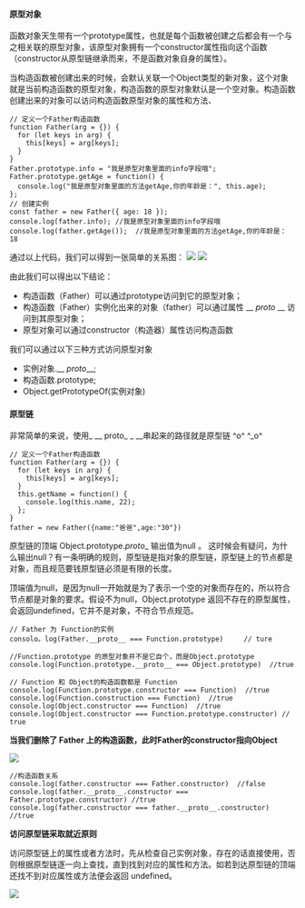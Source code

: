 #### 原型对象

函数对象天生带有一个prototype属性，也就是每个函数被创建之后都会有一个与之相关联的原型对象，该原型对象拥有一个constructor属性指向这个函数（constructor从原型链继承而来，不是函数对象自身的属性）。

当构造函数被创建出来的时候，会默认关联一个Object类型的新对象，这个对象就是当前构造函数的原型对象，构造函数的原型对象默认是一个空对象。构造函数创建出来的对象可以访问构造函数原型对象的属性和方法、

```
// 定义一个Father构造函数
function Father(arg = {}) {
  for (let keys in arg) {
    this[keys] = arg[keys];
  }
}
Father.prototype.info = "我是原型对象里面的info字段哦";
Father.prototype.getAge = function() {
  console.log("我是原型对象里面的方法getAge,你的年龄是：", this.age);
};
// 创建实例
const father = new Father({ age: 18 });
console.log(father.info); //我是原型对象里面的info字段哦
console.log(father.getAge());  //我是原型对象里面的方法getAge,你的年龄是： 18
```

通过以上代码，我们可以得到一张简单的关系图：
![](../images/1.png)
![](D:\wxy\xiaoyan\daily_notes\images\img1.png)

由此我们可以得出以下结论：

- 构造函数（Father）可以通过prototype访问到它的原型对象；
- 构造函数（Father）实例化出来的对象（father）可以通过属性 __ _proto_ __ 访问到其原型对象；
- 原型对象可以通过constructor（构造器）属性访问构造函数

我们可以通过以下三种方式访问原型对象

- 实例对象.__ _proto___;
- 构造函数.prototype;
- Object.getPrototypeOf(实例对象)

#### 原型链

非常简单的来说，使用_ __ proto_ _ __串起来的路径就是原型链  ^o^ ^_o^

```
// 定义一个Father构造函数
function Father(arg = {}) {
  for (let keys in arg) {
    this[keys] = arg[keys];
  }
  this.getName = function() {
    console.log(this.name, 22);
  };
}
father = new Father({name:"爸爸",age:"30"})
```

原型链的顶端 Object.prototype._proto__ 输出值为null 。 这时候会有疑问，为什么输出null？有一条明确的规则，原型链是指对象的原型链，原型链上的节点都是对象，而且规范要钱原型链必须是有限的长度。

顶端值为null，是因为null一开始就是为了表示一个空的对象而存在的，所以符合节点都是对象的要求。假设不为null，Object.prototype 返回不存在的原型属性，会返回undefined，它并不是对象，不符合节点规范。

```
// Father 为 Function的实例
consolo。log(Father.__proto__ === Function.prototype)     // ture

//Function.prototype 的原型对象并不是它自个，而是Object.prototype
console.log(Function.prototype.__proto__ === Object.prototype)  //true

// Function 和 Object的构造函数都是 Function
console.log(Function.prototype.constructor === Function)  //true
console.log(Function.construction === Function)  //true
console.log(Object.constructor === Function)  //true
console.log(Object.constructor === Function.prototype.constructor) // true

```

**当我们删除了 Father 上的构造函数，此时Father的constructor指向Object**

![](D:\wxy\xiaoyan\daily_notes\images\img2.jpg)



```
//构造函数关系
console.log(father.constructor === Father.constructor)  //false
console.log(father.__proto__.constructor === Father.prototype.constructor) //true
console.log(father.constructor === father.__proto__.constructor)  //true
```

**访问原型链采取就近原则**

访问原型链上的属性或者方法时，先从检查自己实例对象，存在的话直接使用，否则根据原型链逐一向上查找，直到找到对应的属性和方法。如若到达原型链的顶端还找不到对应属性或方法便会返回 undefined。

![](D:\wxy\xiaoyan\daily_notes\images\img3.jpg)
